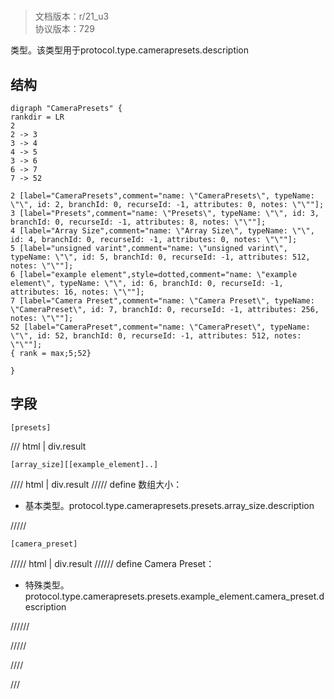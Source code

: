 # <!-- md:samp CameraPresets -->

> 文档版本：r/21_u3<br/>协议版本：729

<!-- md:samp CameraPresets -->类型。该类型用于protocol.type.camerapresets.description

## 结构

```viz
digraph "CameraPresets" {
rankdir = LR
2
2 -> 3
3 -> 4
4 -> 5
3 -> 6
6 -> 7
7 -> 52

2 [label="CameraPresets",comment="name: \"CameraPresets\", typeName: \"\", id: 2, branchId: 0, recurseId: -1, attributes: 0, notes: \"\""];
3 [label="Presets",comment="name: \"Presets\", typeName: \"\", id: 3, branchId: 0, recurseId: -1, attributes: 8, notes: \"\""];
4 [label="Array Size",comment="name: \"Array Size\", typeName: \"\", id: 4, branchId: 0, recurseId: -1, attributes: 0, notes: \"\""];
5 [label="unsigned varint",comment="name: \"unsigned varint\", typeName: \"\", id: 5, branchId: 0, recurseId: -1, attributes: 512, notes: \"\""];
6 [label="example element",style=dotted,comment="name: \"example element\", typeName: \"\", id: 6, branchId: 0, recurseId: -1, attributes: 16, notes: \"\""];
7 [label="Camera Preset",comment="name: \"Camera Preset\", typeName: \"CameraPreset\", id: 7, branchId: 0, recurseId: -1, attributes: 256, notes: \"\""];
52 [label="CameraPreset",comment="name: \"CameraPreset\", typeName: \"\", id: 52, branchId: 0, recurseId: -1, attributes: 512, notes: \"\""];
{ rank = max;5;52}

}

```

## 字段

```title='CameraPresets'
[presets]
```

/// html | div.result
```title='Presets'
[array_size][[example_element]..]
```

//// html | div.result
///// define
数组大小：<!-- md:samp unsigned varint -->

- 基本类型。protocol.type.camerapresets.presets.array_size.description


/////
```title='示例元素'
[camera_preset]
```

///// html | div.result
////// define
Camera Preset：[<!-- md:samp CameraPreset -->](../types/camerapreset.md)

- 特殊类型。protocol.type.camerapresets.presets.example_element.camera_preset.description


//////

/////

////

///

